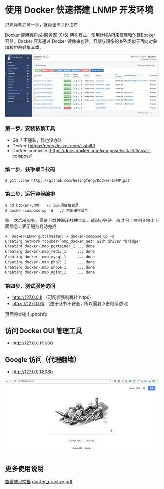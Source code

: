 # 使用 Docker 快速搭建 LNMP 开发环境 

只要你敢尝试一次，就再也不会拒绝它

Docker 使用客户端-服务器 (C/S) 架构模式，使用远程API来管理和创建Docker容器。Docker 容器通过 Docker 镜像来创建。容器与镜像的关系类似于面向对象编程中的对象与类。

![demo-portainer.jpg](demo-portainer.jpg)

### 第一步，安装依赖工具

- Git  // 不懂装，我也没办法
- Docker [https://docs.docker.com/install/]
- Docker-compose [https://docs.docker.com/compose/install/#install-compose]

### 第二步，获取项目代码

```
$ git clone https://github.com/helingfeng/Docker-LNMP.git
```
    
### 第三步，运行容器编排

```
$ cd Docker-LNMP   // 进入项目根目录
$ docker-compose up -d   // 容器编排命令
```

第一次启用服务，需要下载并编译各种工具，请耐心等待一段时间；控制台输出下面信息，表示服务启动完成

```markdown
➜  Docker-LNMP git:(master) ✗ docker-compose up -d
Creating network "docker-lnmp_docker_net" with driver "bridge"
Creating docker-lnmp_portainer_1 ... done
Creating docker-lnmp_redis_1     ... done
Creating docker-lnmp_mysql_1     ... done
Creating docker-lnmp_php72_1     ... done
Creating docker-lnmp_php56_1     ... done
Creating docker-lnmp_nginx_1     ... done
```

### 第四步，测试服务访问

- http://127.0.0.1/ （可配置强制跳转 https）
- https://127.0.0.1/  （由于证书不安全，所以需要点击继续访问）

页面将会输出:phpinfo


## 访问 Docker GUI 管理工具

- http://127.0.0.1:9000

## Google 访问（代理翻墙）

- http://127.0.0.1:8080

![google](google.png)


## 更多使用说明

[查看使用文档](wiki.md)
[docker_practice.pdf](docker_practice.pdf)

